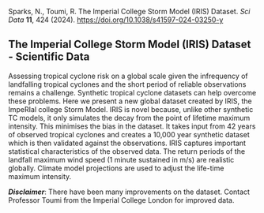 Sparks, N., Toumi, R. The Imperial College Storm Model (IRIS) Dataset. *Sci Data* **11**, 424 (2024). <https://doi.org/10.1038/s41597-024-03250-y>

## The Imperial College Storm Model (IRIS) Dataset - Scientific Data
Assessing tropical cyclone risk on a global scale given the infrequency of landfalling tropical cyclones and the short period of reliable observations remains a challenge. Synthetic tropical cyclone datasets can help overcome these problems. Here we present a new global dataset created by IRIS, the ImpeRIal college Storm Model. IRIS is novel because, unlike other synthetic TC models, it only simulates the decay from the point of lifetime maximum intensity. This minimises the bias in the dataset. It takes input from 42 years of observed tropical cyclones and creates a 10,000 year synthetic dataset which is then validated against the observations. IRIS captures important statistical characteristics of the observed data. The return periods of the landfall maximum wind speed (1 minute sustained in m/s) are realistic globally. Climate model projections are used to adjust the life-time maximum intensity.

***Disclaimer***: There have been many improvements on the dataset. Contact Professor Toumi from the Imperial College London for improved data.
